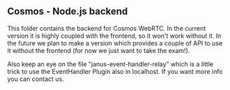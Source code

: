 ## Cosmos - Node.js backend

This folder contains the backend for Cosmos WebRTC. In the current version it is highly coupled with the frontend, so it won't work without it.
In the future we plan to make a version which provides a couple of API to use it without the frontend (for now we just want to take the exam!).

Also keep an eye on the file "janus-event-handler-relay" which is a little trick to use the EventHandler Plugin also in localhost. If you want more info you can contact us.